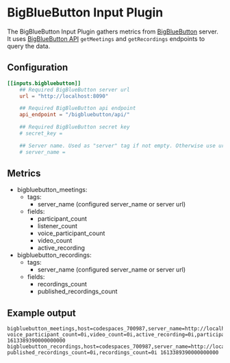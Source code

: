 # BigBlueButton Input Plugin

The BigBlueButton Input Plugin gathers metrics from [BigBlueButton](https://bigbluebutton.org/) server. It uses [BigBlueButton API](https://docs.bigbluebutton.org/dev/api.html) `getMeetings` and `getRecordings` endpoints to query the data.

## Configuration

```toml
[[inputs.bigbluebutton]]
	## Required BigBlueButton server url
	url = "http://localhost:8090"

	## Required BigBlueButton api endpoint
	api_endpoint = "/bigbluebutton/api/"

	## Required BigBlueButton secret key
	# secret_key =

	## Server name. Used as "server" tag if not empty. Otherwise use url
	# server_name = 
```

## Metrics

- bigbluebutton_meetings:
  - tags:
    - server_name (configured server_name or server url)
  - fields:
    - participant_count
    - listener_count
    - voice_participant_count
    - video_count
    - active_recording
- bigbluebutton_recordings:
  - tags:
    - server_name (configured server_name or server url)
  - fields:
    - recordings_count
    - published_recordings_count

## Example output
``` 
bigbluebutton_meetings,host=codespaces_700987,server_name=http://localhost:8090 voice_participant_count=0i,video_count=0i,active_recording=0i,participant_count=5i,listener_count=0i 1613389390000000000
bigbluebutton_recordings,host=codespaces_700987,server_name=http://localhost8090 published_recordings_count=0i,recordings_count=0i 1613389390000000000
```